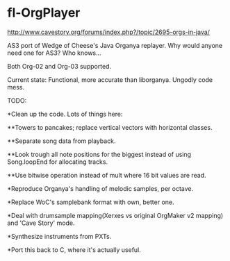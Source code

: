 fl-OrgPlayer
============
http://www.cavestory.org/forums/index.php?/topic/2695-orgs-in-java/

AS3 port of Wedge of Cheese's Java Organya replayer. Why would anyone need one for AS3? Who knows...

Both Org-02 and Org-03 supported.



Current state:
Functional, more accurate than liborganya. Ungodly code mess.



TODO:

 *Clean up the code. Lots of things here:
 
 **Towers to pancakes; replace vertical vectors with horizontal classes.
 
 **Separate song data from playback.
 
 **Look trough all note positions for the biggest instead of using Song.loopEnd for allocating tracks.
 
 **Use bitwise operation instead of mult where 16 bit values are read.
 
 
 
 
 *Reproduce Organya's handling of melodic samples, per octave.
 
 *Replace WoC's samplebank format with own, better one.
 
 *Deal with drumsample mapping(Xerxes vs original OrgMaker v2 mapping) and 'Cave Story' mode.
 
 *Synthesize instruments from PXTs.
 
 *Port this back to C, where it's actually useful.
 
